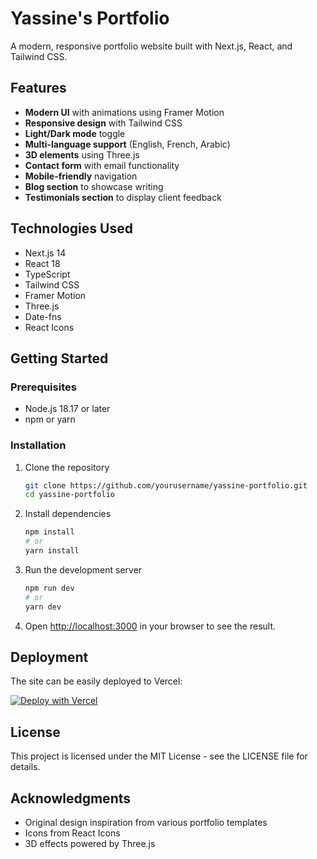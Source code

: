 # Yassine's Portfolio

A modern, responsive portfolio website built with Next.js, React, and Tailwind CSS.

## Features

- **Modern UI** with animations using Framer Motion
- **Responsive design** with Tailwind CSS
- **Light/Dark mode** toggle
- **Multi-language support** (English, French, Arabic)
- **3D elements** using Three.js
- **Contact form** with email functionality
- **Mobile-friendly** navigation
- **Blog section** to showcase writing
- **Testimonials section** to display client feedback

## Technologies Used

- Next.js 14
- React 18
- TypeScript
- Tailwind CSS
- Framer Motion
- Three.js
- Date-fns
- React Icons

## Getting Started

### Prerequisites

- Node.js 18.17 or later
- npm or yarn

### Installation

1. Clone the repository
   ```bash
   git clone https://github.com/yourusername/yassine-portfolio.git
   cd yassine-portfolio
   ```

2. Install dependencies
   ```bash
   npm install
   # or
   yarn install
   ```

3. Run the development server
   ```bash
   npm run dev
   # or
   yarn dev
   ```

4. Open [http://localhost:3000](http://localhost:3000) in your browser to see the result.

## Deployment

The site can be easily deployed to Vercel:

[![Deploy with Vercel](https://vercel.com/button)](https://vercel.com/new/clone?repository-url=https%3A%2F%2Fgithub.com%2Fyourusername%2Fyassine-portfolio)

## License

This project is licensed under the MIT License - see the LICENSE file for details.

## Acknowledgments

- Original design inspiration from various portfolio templates
- Icons from React Icons
- 3D effects powered by Three.js